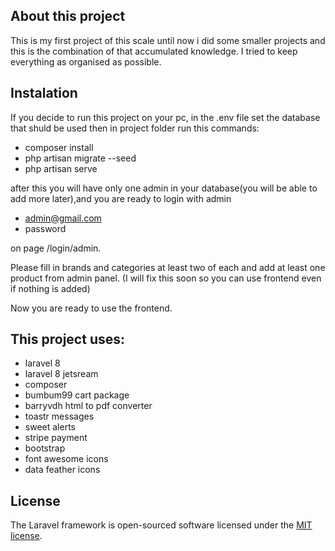 ## About this project 
This is my first project of this scale until now i did some smaller projects and this is the combination of that accumulated knowledge.
I tried to keep everything as organised as possible.
## Instalation

If you decide to run this project on your pc, in the .env file set the database that shuld be used then 
in project folder run this commands:

- composer install
- php artisan migrate --seed
- php artisan serve

after this you will have only one admin in your database(you will be able to add more later),and you are ready to login with admin

- admin@gmail.com
- password

on page /login/admin.

Please fill in brands and categories at least two of each and add at least one product from admin panel.
(I will fix this soon so you can use frontend even if nothing is added)

Now you are ready to use the frontend.

## This project uses:

- laravel 8
- laravel 8 jetsream
- composer
- bumbum99 cart package
- barryvdh html to pdf converter
- toastr messages
- sweet alerts
- stripe payment
- bootstrap
- font awesome icons
- data feather icons



## License

The Laravel framework is open-sourced software licensed under the [MIT license](https://opensource.org/licenses/MIT).
